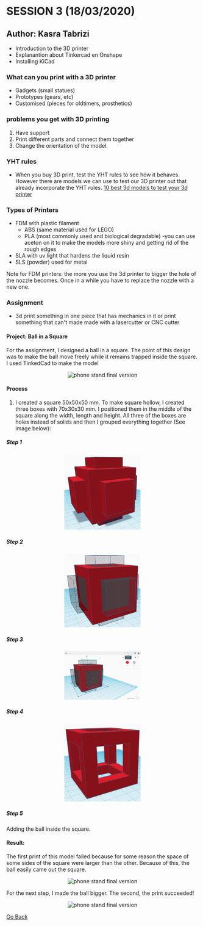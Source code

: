 # SESSION 3 (18/03/2020)
## Author: Kasra Tabrizi

- Introduction to the 3D printer
- Explanantion about Tinkercad en Onshape
- Installing KiCad

### What can you print with a 3D printer

- Gadgets (small statues)
- Prototypes (gears, etc)
- Customised (pieces for oldtimers, prosthetics)

### problems you get with 3D printing

1. Have support
2. Print different parts and connect them together
3. Change the orientation of the model.

### YHT rules

- When you buy 3D print, test the YHT rules to see how it behaves. However there are models we can use to test our 3D printer out that already incorporate the YHT rules.
[10 best 3d models to test your 3d printer](https://all3dp.com/2/3d-printer-test-print-10-best-3d-models-to-torture-your-3d-printer/)

### Types of Printers

 - FDM with plastic filament
   - ABS (same material used for LEGO)
   - PLA (most commonly used and biological degradable)
     -you can use aceton on it to make the models more shiny and getting rid of the rough edges
 - SLA with uv light that hardens the liquid resin
 - SLS (powder) used for metal


 Note for FDM printers: the more you use the 3d printer to bigger the hole of the nozzle becomes. Once in a while you have to replace the nozzle with a new one.

### Assignment

- 3d print something in one piece that has mechanics in it or print something that can't made made with a lasercutter or CNC cutter

#### Project: Ball in a Square

For the assignment, I designed a ball in a square. The point of this design was to make the ball move freely while it remains trapped inside the square.
I used TinkedCad to make the model

<p align="center">
    <img src="images/ball-in-square.png" width="200" alt="phone stand final version">
</p>

#### Process

1. I created a square 50x50x50 mm. To make square hollow, I created three boxes with 70x30x30 mm. I positioned them in the middle of the square along the width, length and height. All three of the boxes are holes instead of solids and then I grouped everything together (See image below):

##### Step 1

<p align="center">
    <img src="images/step1.png" width="200" alt="phone stand final version">
</p>

##### Step 2

<p align="center">
    <img src="images/step2.png" width="200" alt="phone stand final version">
</p>

##### Step 3

<p align="center">
    <img src="images/step3.png" width="200" alt="phone stand final version">
</p>

##### Step 4

<p align="center">
    <img src="images/step4.png" width="200" alt="phone stand final version">
</p>

##### Step 5

Adding the ball inside the square.

#### Result:

The first print of this model failed because for some reason the space of some sides of the square were larger than the other. Because of this, the ball easily came out the square. 

<p align="center">
    <img src="images/failed_attempt.png" width="200" alt="phone stand final version">
</p>

For the next step, I made the ball bigger. The second, the print succeeded!

<p align="center">
    <img src="images/final_result.png" width="200" alt="phone stand final version">
</p>

[Go Back](../README.md)